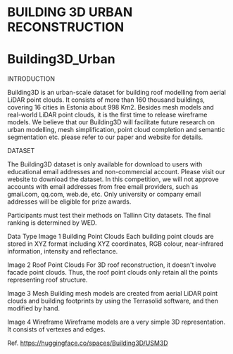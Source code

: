 # BUILDING 3D URBAN RECONSTRUCTION
# Building3D_Urban


INTRODUCTION

Building3D is an urban-scale dataset for building roof modelling from aerial LiDAR point clouds. It consists of more than 160 thousand buildings, covering 16 cities in Estonia about 998 Km2. Besides mesh models and real-world LiDAR point clouds, it is the first time to release wireframe models. We believe that our Building3D will facilitate future research on urban modelling, mesh simplification, point cloud completion and semantic segmentation etc. please refer to our paper and website for details.

DATASET

The Building3D dataset is only available for download to users with educational email addresses and non-commercial account. Please visit our website to download the dataset. In this competition, we will not approve accounts with email addresses from free email providers, such as gmail.com, qq.com, web.de, etc. Only university or company email addresses will be eligible for prize awards.

Participants must test their methods on Tallinn City datasets. The final ranking is determined by WED.

Data Type
Image 1
Building Point Clouds
Each building point clouds are stored in XYZ format including XYZ coordinates, RGB colour, near-infrared information, intensity and reflectance.

Image 2
Roof Point Clouds
For 3D roof reconstruction, it doesn't involve facade point clouds. Thus, the roof point clouds only retain all the points representing roof structure.

Image 3
Mesh
Building mesh models are created from aerial LiDAR point clouds and building footprints by using the Terrasolid software, and then modified by hand.

Image 4
Wireframe
Wireframe models are a very simple 3D representation. It consists of vertexes and edges.



Ref. https://huggingface.co/spaces/Building3D/USM3D

